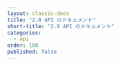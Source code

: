 ```yaml
---
layout: classic-docs
title: "2.0 API のドキュメント"
short-title: "2.0 API のドキュメント"
categories:
  - api
order: 100
published: false
---
```

